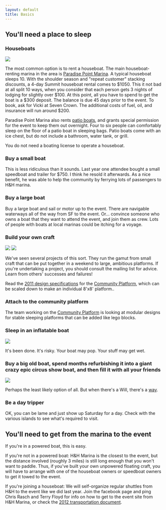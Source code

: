 ```yaml
---
layout: default
title: Basics
---
```


You'll need a place to sleep
----------------------------

### Houseboats

![](http://farm6.static.flickr.com/5174/5590778283_8bdffd7c10_m.jpg)

The most common option is to rent a houseboat. The main
houseboat-renting marina in the area is [Paradise Point
Marina](http://www.sevencrown.com/houseboats/index.htm). A typical
houseboat sleeps 10. With the shoulder season and "repeat customer"
stacking discounts, a 4-day Summit houseboat rental comes to \$1050.
This it not bad at all split 10 ways, when you consider that each person
gets 3 nights of lodging for slightly over \$100. At this point, all you
have to spend to get the boat is a \$300 deposit. The balance is due 45
days prior to the event. To book, ask for Vicki at Seven Crown. The
additional costs of fuel, oil, and insurance will run around \$200.

Paradise Point Marina also rents [patio
boats](http://www.sevencrown.com/smallboats/index.htm), and grants
special permission for the event to keep them out overnight. Four to six
people can comfortably sleep on the floor of a patio boat in sleeping
bags. Patio boats come with an ice chest, but do not include a bathroom,
water tank, or grill.

You do not need a boating license to operate a houseboat.

### Buy a small boat

This is less ridiculous than it sounds. Last year one attendee bought a
small speedboat and trailer for \$750. I think he resold it afterwards.
As a nice benefit, he was able to help the community by ferrying lots of
passengers to H&H marina.

### Buy a large boat

Buy a large boat and sail or motor up to the event. There are navigable
waterways all of the way from SF to the event. Or... convince someone
who owns a boat that they want to attend the event, and join them as
crew. Lots of people with boats at local marinas could be itching for a
voyage.

### Build your own craft

![](http://farm6.static.flickr.com/5066/5590779025_44c0f8b445_m.jpg)
![](http://farm6.static.flickr.com/5306/5590777883_4fc92dc1a8_m.jpg)

We've seen several projects of this sort. They run the gamut from small
craft that can be put together in a weekend to large, ambitious
platforms. If you're undertaking a project, you should consult the
mailing list for advice. Learn from others' successes and failures!

Read the [2011 design
specifications](images/2011-platform-design-final.pdf) for the
[Community Platform](community-platform.html), which can be scaled down
to make an individual 8'x8' platform..

### Attach to the community platform

The team working on the [Community Platform](community-platform.html) is
looking at modular designs for stable sleeping platforms that can be
added like lego blocks.

### Sleep in an inflatable boat

![](http://farm6.static.flickr.com/5062/5590778059_999416f665_m.jpg)

It's been done. It's risky. Your boat may pop. Your stuff may get wet.

### Buy a big old boat, spend months refurbishing it into a giant crazy epic circus show boat, and then fill it with all your friends

![](http://farm6.static.flickr.com/5171/5590777985_4aa481e1a8_m.jpg)

Perhaps the least likely option of all. But when there's a Will, there's
a
[way](http://www.kickstarter.com/projects/2115247821/the-relentless-artstead-boat-project).

### Be a day tripper

OK, you can be lame and just show up Saturday for a day. Check with the
various islands to see what's required to visit.

You'll need to get from the marina to the event
-----------------------------------------------

If you're in a powered boat, this is easy.

If you're not in a powered boat: H&H Marina is the closest to the event,
but the distance involved (roughly 3 miles) is still long enough that
you won't want to paddle. Thus, if you've built your own unpowered
floating craft, you will have to arrange with one of the houseboat
owners or speedboat owners to get it towed to the event.

If you're joining a houseboat: We will self-organize regular shuttles
from H&H to the event like we did last year. Join the facebook page and
ping Chris Rasch and Terry Floyd for info on how to get to the event
site from H&H Marina, or check the [2012 transportation
document](https://hackpad.com/lOmbmtU3NzO#Transportation-between-H&H-Marina-and-Ephemerisle).
